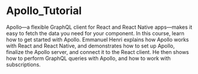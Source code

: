 # Apollo_Tutorial
Apollo—a flexible GraphQL client for React and React Native apps—makes it easy to fetch the data you need for your component. In this course, learn how to get started with Apollo. Emmanuel Henri explains how Apollo works with React and React Native, and demonstrates how to set up Apollo, finalize the Apollo server, and connect it to the React client. He then shows how to perform GraphQL queries with Apollo, and how to work with subscriptions.
